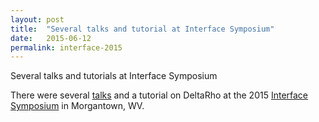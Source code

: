 ```yaml
---
layout: post
title:  "Several talks and tutorial at Interface Symposium"
date:   2015-06-12
permalink: interface-2015
---
```


Several talks and tutorials at Interface Symposium

There were several [talks](http://www.stat.wvu.edu/~jharner/Interface2015Slides/HafenSlides.pdf) and a tutorial on DeltaRho at the 2015 [Interface Symposium](https://interface-symposium.squarespace.com) in Morgantown, WV.
